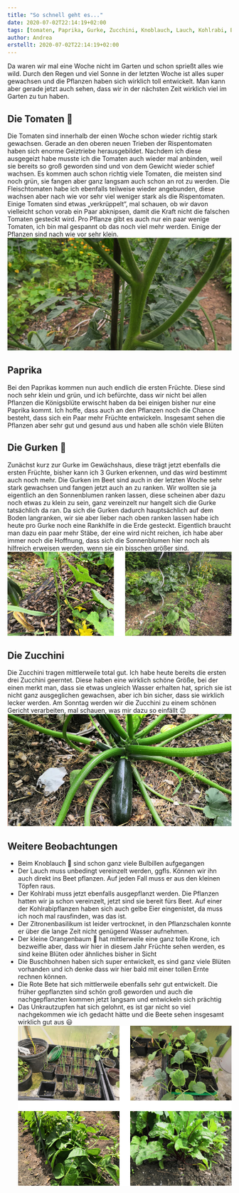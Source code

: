 ```yaml
---
title: "So schnell geht es..."
date: 2020-07-02T22:14:19+02:00
tags: [tomaten, Paprika, Gurke, Zucchini, Knoblauch, Lauch, Kohlrabi, Buschbohnen, Rote Bete, Unkraut]
author: Andrea
erstellt: 2020-07-02T22:14:19+02:00
---
```

Da waren wir mal eine Woche nicht im Garten und schon sprießt alles wie wild. Durch den Regen und viel Sonne in der letzten Woche ist alles super gewachsen und die Pflanzen haben sich wirklich toll entwickelt. Man kann aber gerade jetzt auch sehen, dass wir in der nächsten Zeit wirklich viel im Garten zu tun haben.

Die Tomaten :tomato:
---
Die Tomaten sind innerhalb der einen Woche schon wieder richtig stark gewachsen. Gerade an den oberen neuen Trieben der Rispentomaten haben sich enorme Geiztriebe herausgebildet. Nachdem ich diese ausgegeizt habe musste ich die Tomaten auch wieder mal anbinden, weil sie bereits so groß geworden sind und von dem Gewicht wieder schief wachsen. Es kommen auch schon richtig viele Tomaten, die meisten sind noch grün, sie fangen aber ganz langsam auch schon an rot zu werden. Die Fleischtomaten habe ich ebenfalls teilweise wieder angebunden, diese wachsen aber nach wie vor sehr viel weniger stark als die Rispentomaten. Einige Tomaten sind etwas „verkrüppelt“, mal schauen, ob wir davon vielleicht schon vorab ein Paar abknipsen, damit die Kraft nicht die falschen Tomaten gesteckt wird. Pro Pflanze gibt es auch nur ein paar wenige Tomaten, ich bin mal gespannt ob das noch viel mehr werden. Einige der Pflanzen sind nach wie vor sehr klein. ![Tomatenwuchs mit Geiztrieb](/img/so_schnell_geht_es1.jpg)

Paprika
---
Bei den Paprikas kommen nun auch endlich die ersten Früchte. Diese sind noch sehr klein und grün, und ich befürchte, dass wir nicht bei allen Pflanzen die Königsblüte erwischt haben da bei einigen bisher nur eine Paprika kommt. Ich hoffe, dass auch an den Pflanzen noch die Chance besteht, dass sich ein Paar mehr Früchte entwickeln. Insgesamt sehen die Pflanzen aber sehr gut und gesund aus und haben alle schön viele Blüten

Die Gurken :cucumber:
---
Zunächst kurz zur Gurke im Gewächshaus, diese trägt jetzt ebenfalls die ersten Früchte, bisher kann ich 3 Gurken erkennen, und das wird bestimmt auch noch mehr. Die Gurken im Beet sind auch in der letzten Woche sehr stark gewachsen und fangen jetzt auch an zu ranken. Wir wollten sie ja eigentlich an den Sonnenblumen ranken lassen, diese scheinen aber dazu noch etwas zu klein zu sein, ganz vereinzelt nur hangelt sich die Gurke tatsächlich da ran. Da sich die Gurken dadurch hauptsächlich auf dem Boden langranken, wir sie aber lieber nach oben ranken lassen habe ich heute pro Gurke noch eine Rankhilfe in die Erde gesteckt. Eigentlich braucht man dazu ein paar mehr Stäbe, der eine wird nicht reichen, ich habe aber immer noch die Hoffnung, dass sich die Sonnenblumen hier noch als hilfreich erweisen werden, wenn sie ein bisschen größer sind.![Gurkenranken](/img/so_schnell_geht_es2.png)

Die Zucchini
---
Die Zucchini tragen mittlerweile total gut. Ich habe heute bereits die ersten drei Zucchini geerntet. Diese haben eine wirklich schöne Größe, bei der einen merkt man, dass sie etwas ungleich Wasser erhalten hat, sprich sie ist nicht ganz ausgeglichen gewachsen, aber ich bin sicher, dass sie wirklich lecker werden. Am Sonntag werden wir die Zucchini zu einem schönen Gericht verarbeiten, mal schauen, was mir dazu so einfällt :wink: ![Zucchini](/img/so_schnell_geht_es3.jpg)

Weitere Beobachtungen
---
* Beim Knoblauch :garlic: sind schon ganz viele Bulbillen aufgegangen
* Der Lauch muss unbedingt vereinzelt werden, ggfls. Können wir ihn auch direkt ins Beet pflanzen. Auf jeden Fall muss er aus den kleinen Töpfen raus.
* Der Kohlrabi muss jetzt ebenfalls ausgepflanzt werden. Die Pflanzen hatten wir ja schon vereinzelt, jetzt sind sie bereit fürs Beet. Auf einer der Kohlrabipflanzen haben sich auch gelbe Eier eingenistet, da muss ich noch mal rausfinden, was das ist.
* Der Zitronenbasilikum ist leider vertrocknet, in den Pflanzschalen konnte er über die lange Zeit nicht genügend Wasser aufnehmen.
* Der kleine Orangenbaum :tangerine: hat mittlerweile eine ganz tolle Krone, ich bezweifle aber, dass wir hier in diesem Jahr Früchte sehen werden, es sind keine Blüten oder ähnliches bisher in Sicht
* Die Buschbohnen haben sich super entwickelt, es sind ganz viele Blüten vorhanden und ich denke dass wir hier bald mit einer tollen Ernte rechnen können.
* Die Rote Bete hat sich mittlerweile ebenfalls sehr gut entwickelt. Die früher gepflanzten sind schön groß geworden und auch die nachgepflanzten kommen jetzt langsam und entwickeln sich prächtig
* Das Unkrautzupfen hat sich gelohnt, es ist gar nicht so viel nachgekommen wie ich gedacht hätte und die Beete sehen insgesamt wirklich gut aus :smiley: ![Lauch+Kohlrabi+Bohnen+Bete](/img/so_schnell_geht_es4.png)
